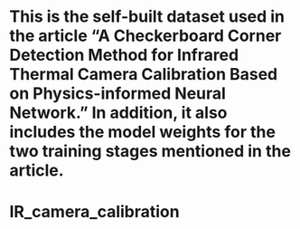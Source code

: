 This is the self-built dataset used in the article “A Checkerboard Corner Detection Method for Infrared Thermal Camera Calibration Based on Physics-informed Neural Network.”
In addition, it also includes the model weights for the two training stages mentioned in the article.
=======
# IR_camera_calibration
